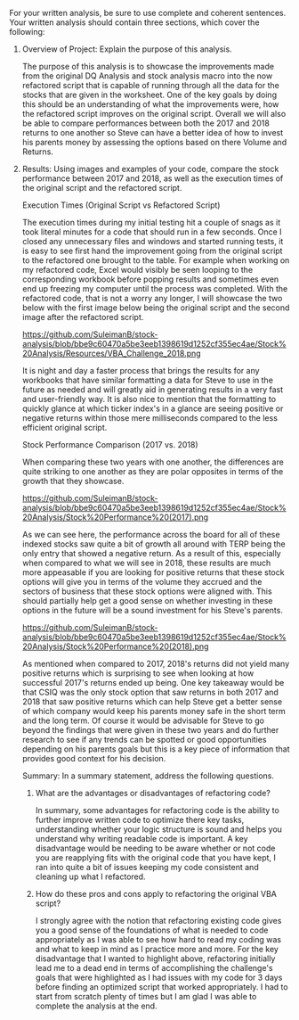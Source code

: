 For your written analysis, be sure to use complete and coherent sentences. Your written analysis should contain three sections, which cover the following:

1. Overview of Project: Explain the purpose of this analysis.

   The purpose of this analysis is to showcase the improvements made from the original DQ Analysis and stock analysis macro into the now refactored script that is capable of running through all the data for the stocks that are given in the worksheet. One of the key goals by doing this should be an understanding of what the improvements were, how the refactored script improves on the original script. Overall we will also be able to compare performances between both the 2017 and 2018 returns to one another so Steve can have a better idea of how to invest his parents money by assessing the options based on there Volume and Returns.

2. Results: Using images and examples of your code, compare the stock performance between 2017 and 2018, as well as the execution times of the original script and the refactored script.

   Execution Times (Original Script vs Refactored Script)

   The execution times during my initial testing hit a couple of snags as it took literal minutes for a code that should run in a few seconds. Once I closed any unnecessary files and windows and started running tests, it is easy to see first hand the improvement going from the original script to the refactored one brought to the table.  For example when working on my refactored code, Excel would visibly be seen looping to the corresponding workbook before popping results and sometimes even end up freezing my computer until the process was completed. With the refactored code, that is not a worry any longer, I will showcase the two below with the first image below being the original script and the second image after the refactored script. 

   https://github.com/SuleimanB/stock-analysis/blob/bbe9c60470a5be3eeb1398619d1252cf355ec4ae/Stock%20Analysis/Resources/VBA_Challenge_2018.png

   It is night and day a faster process that brings the results for any workbooks that have similar formatting a data for Steve to use in the future as needed and will greatly aid in generating results in a very fast and user-friendly way. It is also nice to mention that the formatting to quickly glance at which ticker index's in a glance are seeing positive or negative returns within those mere milliseconds compared to the less efficient original script. 

   Stock Performance Comparison (2017 vs. 2018)		

   When comparing these two years with one another, the differences are quite striking to one another as they are polar opposites in terms of the growth that they showcase. 

   https://github.com/SuleimanB/stock-analysis/blob/bbe9c60470a5be3eeb1398619d1252cf355ec4ae/Stock%20Analysis/Stock%20Performance%20(2017).png

   As we can see here, the performance across the board for all of these indexed stocks saw quite a bit of growth all around with TERP being the only entry that showed a negative return. As a result of this, especially when compared to what we will see in 2018, these results are much more appeasable if you are looking for positive returns that these stock options will give you in terms of the volume they accrued and the sectors of business that these stock options were aligned with. This should partially help get a good sense on whether investing in these options in the future will be a sound investment for his Steve's parents. 

   https://github.com/SuleimanB/stock-analysis/blob/bbe9c60470a5be3eeb1398619d1252cf355ec4ae/Stock%20Analysis/Stock%20Performance%20(2018).png

   As mentioned when compared to 2017, 2018's returns did not yield many positive returns which is surprising to see when looking at how successful 2017's returns ended up being. One key takeaway would be that CSIQ was the only stock option that saw returns in both 2017 and 2018 that saw positive returns which can help Steve get a better sense of which company would keep his parents money safe in the short term and the long term. Of course it would be advisable for Steve to go beyond the findings that were given in these two years and do further research to see if any trends can be spotted or good opportunities depending on his parents goals but this is a key piece of information that provides good context for his decision. 

   Summary: In a summary statement, address the following questions.

   1. What are the advantages or disadvantages of refactoring code?

      In summary, some advantages for refactoring code is the ability to further improve written code to optimize there key tasks, understanding whether your logic structure is sound and helps you understand why writing readable code is important. A key disadvantage would be needing to be aware whether or not code you are reapplying fits with the original code that you have kept, I ran into quite a bit of issues keeping my code consistent and cleaning up what I refactored. 

   2. How do these pros and cons apply to refactoring the original VBA script?

      I strongly agree with the notion that refactoring existing code gives you a good sense of the foundations of what is needed to code appropriately as I was able to see how hard to read my coding was and what to keep in mind as I practice more and more. For the key disadvantage that I wanted to highlight above, refactoring initially lead me to a dead end in terms of accomplishing the challenge's goals that were highlighted as I had issues with my code for 3 days before finding an optimized script that worked appropriately. I had to start from scratch plenty of times but I am glad I was able to complete the analysis at the end. 
